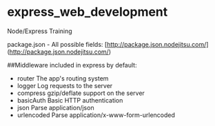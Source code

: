 express_web_development
=======================

Node/Express Training

package.json - All possible fields: [http://package.json.nodejitsu.com/] (http://package.json.nodejitsu.com/)

##Middleware included in express by default:
* router The app's routing system
* logger Log requests to the server
* compress gzip/deflate support on the server
* basicAuth Basic HTTP authentication
* json Parse application/json
* urlencoded Parse application/x-www-form-urlencoded
